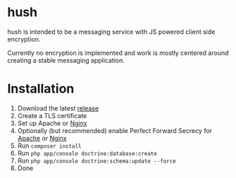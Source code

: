hush
====

hush is intended to be a messaging service with JS powered client side encryption.

Currently no encryption is implemented and work is mostly centered around creating a stable messaging application.

# Installation

1. Download the latest [release](https://github.com/daniel-bell/hush/releases)
2. Create a TLS certificate
3. Set up Apache or [Nginx](http://wiki.nginx.org/Symfony)
4. Optionally (but recommended) enable Perfect Forward Secrecy for [Apache](https://scottlinux.com/2013/06/26/how-to-enable-perfect-forward-secrecy-in-apache-on-linux/) or [Nginx](https://scottlinux.com/2013/07/16/configure-nginx-for-pfs-and-ssllabs-com-a-rating/)
5. Run ```composer install```
6. Run ```php app/console doctrine:database:create```
7. Run ```php app/console doctrine:schema:update --force```
8. Done
